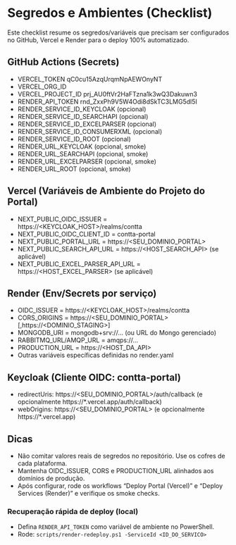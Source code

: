 # Segredos e Ambientes (Checklist)

Este checklist resume os segredos/variáveis que precisam ser configurados no GitHub, Vercel e Render para o deploy 100% automatizado.

## GitHub Actions (Secrets)
- VERCEL_TOKEN qC0cu15AzqUrqmNpAEWOnyNT
- VERCEL_ORG_ID
- VERCEL_PROJECT_ID prj_AU0ftVr2HaFTzna1k3wQ3Dakuwn3
- RENDER_API_TOKEN rnd_ZxxPh9V5W4Odi8dSkTC3LMG5dl5I
- RENDER_SERVICE_ID_KEYCLOAK (opcional)
- RENDER_SERVICE_ID_SEARCHAPI (opcional)
- RENDER_SERVICE_ID_EXCELPARSER (opcional)
- RENDER_SERVICE_ID_CONSUMERXML (opcional)
- RENDER_SERVICE_ID_ROOT (opcional)
- RENDER_URL_KEYCLOAK (opcional, smoke)
- RENDER_URL_SEARCHAPI (opcional, smoke)
- RENDER_URL_EXCELPARSER (opcional, smoke)
- RENDER_URL_ROOT (opcional, smoke)

## Vercel (Variáveis de Ambiente do Projeto do Portal)
- NEXT_PUBLIC_OIDC_ISSUER = https://<KEYCLOAK_HOST>/realms/contta
- NEXT_PUBLIC_OIDC_CLIENT_ID = contta-portal
- NEXT_PUBLIC_PORTAL_URL = https://<SEU_DOMINIO_PORTAL>
- NEXT_PUBLIC_SEARCH_API_URL = https://<HOST_SEARCH_API> (se aplicável)
- NEXT_PUBLIC_EXCEL_PARSER_API_URL = https://<HOST_EXCEL_PARSER> (se aplicável)

## Render (Env/Secrets por serviço)
- OIDC_ISSUER = https://<KEYCLOAK_HOST>/realms/contta
- CORS_ORIGINS = https://<SEU_DOMINIO_PORTAL>[,https://<DOMINIO_STAGING>]
- MONGODB_URI = mongodb+srv://... (ou URL do Mongo gerenciado)
- RABBITMQ_URL/AMQP_URL = amqps://...
- PRODUCTION_URL = https://<HOST_DA_API>
- Outras variáveis específicas definidas no render.yaml

## Keycloak (Cliente OIDC: contta-portal)
- redirectUris: https://<SEU_DOMINIO_PORTAL>/auth/callback (e opcionalmente https://*.vercel.app/auth/callback)
- webOrigins: https://<SEU_DOMINIO_PORTAL> (e opcionalmente https://*.vercel.app)

## Dicas
- Não comitar valores reais de segredos no repositório. Use os cofres de cada plataforma.
- Mantenha OIDC_ISSUER, CORS e PRODUCTION_URL alinhados aos domínios de produção.
- Após configurar, rode os workflows “Deploy Portal (Vercel)” e “Deploy Services (Render)” e verifique os smoke checks.

### Recuperação rápida de deploy (local)
- Defina `RENDER_API_TOKEN` como variável de ambiente no PowerShell.
- Rode: `scripts/render-redeploy.ps1 -ServiceId <ID_DO_SERVICO>`
